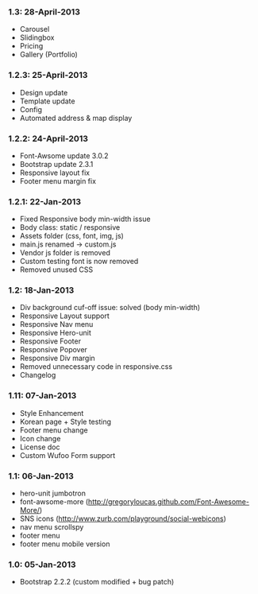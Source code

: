### 1.3: 28-April-2013
* Carousel
* Slidingbox
* Pricing
* Gallery (Portfolio)


### 1.2.3: 25-April-2013
* Design update
* Template update
* Config
* Automated address & map display


### 1.2.2: 24-April-2013
* Font-Awsome update 3.0.2
* Bootstrap update 2.3.1
* Responsive layout fix
* Footer menu margin fix


### 1.2.1: 22-Jan-2013
* Fixed Responsive body min-width issue
* Body class: static / responsive
* Assets folder (css, font, img, js)
* main.js renamed -> custom.js
* Vendor js folder is removed
* Custom testing font is now removed
* Removed unused CSS


### 1.2: 18-Jan-2013
* Div background cuf-off issue: solved (body min-width)
* Responsive Layout support
* Responsive Nav menu
* Responsive Hero-unit
* Responsive Footer
* Responsive Popover
* Responsive Div margin
* Removed unnecessary code in responsive.css 
* Changelog


### 1.11: 07-Jan-2013
* Style Enhancement
* Korean page + Style testing
* Footer menu change
* Icon change
* License doc
* Custom Wufoo Form support


### 1.1: 06-Jan-2013
* hero-unit jumbotron
* font-awsome-more (http://gregoryloucas.github.com/Font-Awesome-More/)
* SNS icons (http://www.zurb.com/playground/social-webicons)
* nav menu scrollspy
* footer menu
* footer menu mobile version 


### 1.0: 05-Jan-2013
* Bootstrap 2.2.2 (custom modified + bug patch)




